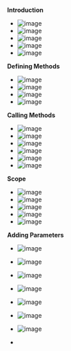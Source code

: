 **Introduction**
- ![image](https://github.com/user-attachments/assets/1df190eb-4a5d-4261-83cb-86689f92351f)
- ![image](https://github.com/user-attachments/assets/edd40e9c-744b-4e43-aa05-53a67166c6ea)
- ![image](https://github.com/user-attachments/assets/89fce45d-1243-4dc5-bb89-1b529cd72d5e)
- ![image](https://github.com/user-attachments/assets/6f7478c2-7fba-43e3-9d14-79858bb681fe)
- ![image](https://github.com/user-attachments/assets/0cb31bc0-4722-44bc-bd4a-cac9e95e267d)

**Defining Methods**
- ![image](https://github.com/user-attachments/assets/8df882c4-9222-49e1-8d7f-236d93bafa55)
- ![image](https://github.com/user-attachments/assets/3dcd1f95-00ac-4199-b0e5-8f9050604b37)
- ![image](https://github.com/user-attachments/assets/cb8baf9b-6075-446d-a65e-9fde0376b2ba)
- ![image](https://github.com/user-attachments/assets/13eb401b-8656-43ce-bce9-7485774a9e38)

**Calling Methods**
- ![image](https://github.com/user-attachments/assets/2259bfa8-98a1-4162-bc5d-aaea1bc482a5)
- ![image](https://github.com/user-attachments/assets/429c6020-24b7-4a24-b9f5-a8403f06ecc6)
- ![image](https://github.com/user-attachments/assets/c33617cc-c7fd-4004-84cd-78e3982f2500)
- ![image](https://github.com/user-attachments/assets/3a143bd6-b359-4f63-af6a-58ca07c2f593)
- ![image](https://github.com/user-attachments/assets/c82ac5f4-0449-483f-b9aa-2c023262f92f)
- ![image](https://github.com/user-attachments/assets/4e60e5ea-2449-44fd-9ce3-fd9d21d287ac)

**Scope**
- ![image](https://github.com/user-attachments/assets/19a78bad-540d-4314-b5f4-507a05021232)
- ![image](https://github.com/user-attachments/assets/13015caa-960a-4415-a1cc-22614c301d12)
- ![image](https://github.com/user-attachments/assets/66897eab-a1b5-42f4-b3c6-7424afee638a)
- ![image](https://github.com/user-attachments/assets/a8370dfc-2e7d-453a-803e-0d02740e03a8)
- ![image](https://github.com/user-attachments/assets/8950c9c7-036a-458a-b541-f47aa586b5eb)

**Adding Parameters**
- ![image](https://github.com/user-attachments/assets/7b843f8b-ac29-4b5d-8d8e-d446585678c8)
- ![image](https://github.com/user-attachments/assets/2cac6ef1-93f1-4a88-8b1d-f82fca4814c8)
- ![image](https://github.com/user-attachments/assets/aadad0c8-162f-48f5-8968-2b3fa6520d71)
- ![image](https://github.com/user-attachments/assets/d8ae8e3c-799d-4076-9f0c-3e853168e953)
- ![image](https://github.com/user-attachments/assets/c182c1ee-fad3-4d9b-a2e5-025201bbbd18)
- ![image](https://github.com/user-attachments/assets/e66d47b1-7f95-43cb-a9b5-bd17be563cce)
- ![image](https://github.com/user-attachments/assets/736e5cd5-4203-447c-90d5-db1dcdcb027e)

- 





